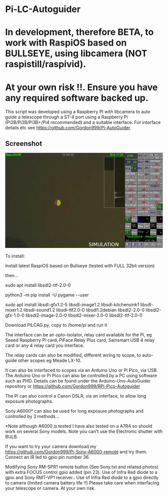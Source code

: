# Pi-LC-Autoguider

# In development, therefore BETA, to work with RaspiOS based on BULLSEYE, using libcamera (NOT raspistill/raspivid).
# At your own risk !!. Ensure you have any required software backed up.

This script was developed using a Raspberry PI with libcamera to auto guide a telescope through a ST-4 port using a Raspberry Pi (Pi2B/Pi3B/Pi3B+/Pi4 recommended) and a suitable interface. For interface details etc see https://github.com/Gordon999/Pi-AutoGuider

## Screenshot

![screenshot](screen.jpg)

To install:

Install latest RaspiOS based on Bullseye (tested with FULL 32bit version)

then...

sudo apt install libsdl2-ttf-2.0-0

python3 -m pip install -U pygame --user

sudo apt install libsdl-gfx1.2-5 libsdl-image1.2 libsdl-kitchensink1 libsdl-mixer1.2 libsdl-sound1.2 libsdl-ttf2.0-0 libsdl1.2debian libsdl2-2.0-0 libsdl2-gfx-1.0-0 libsdl2-image-2.0-0 libsdl2-mixer-2.0-0 libsdl2-ttf-2.0-0

Download PiLCAG.py, copy to /home/pi and run it

The interface can be an opto-isolator, relay card available for the Pi, eg Seeed Raspberry PI card, PiFace Relay Plus card, Sainsmart USB 4 relay card or any 4 relay card you interface.

The relay cards can also be modified, different wiring to scope, to auto-guide other scopes eg Meade LX-10.

It can also be interfaced to scopes via an Arduino Uno or Pi Pico, via USB. The Arduino Uno or Pi Pico can also be controlled by a PC using software such as PHD. Details can be found under the Arduino-Uno-AutoGuider repository or https://github.com/Gordon999/RPi-Pico-Autoguider

The Pi can also control a Canon DSLR, via an interface, to allow long exposure photographs.

Sony A6000* can also be used for long exposure photographs and controlled by 3 methods...

*Note although A6000 is tested I have also tested on a A7R4 so should work on several Sony models. Note you can't use the Electronic shutter with BULB.

If you want to try your camera download my https://github.com/Gordon999/Pi-Sony-A6000-remote and try them. Connect an IR led to gpio pin number 36.

Modifying Sony RM-SPR1 remote button (See Sony.txt and related photos) with extra FOCUS control gpio added (pin 23).
Use of Infra Red diode to a gpio and Sony RMT-VP1 receiver..
Use of Infra Red diode to a gpio directly to camera (limited camera battery life !!)
Please take care when interfacing your telescope or camera. At your own risk.
